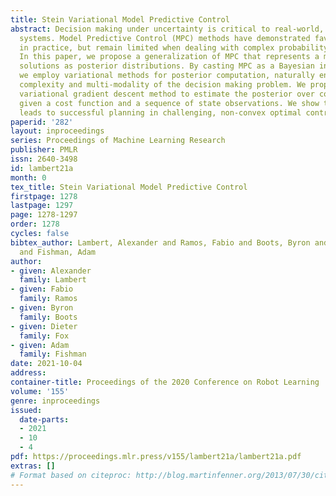 ```yaml
---
title: Stein Variational Model Predictive Control
abstract: Decision making under uncertainty is critical to real-world, autonomous
  systems. Model Predictive Control (MPC) methods have demonstrated favorable performance
  in practice, but remain limited when dealing with complex probability distributions.
  In this paper, we propose a generalization of MPC that represents a multitude of
  solutions as posterior distributions. By casting MPC as a Bayesian inference problem,
  we employ variational methods for posterior computation, naturally encoding the
  complexity and multi-modality of the decision making problem. We propose a Stein
  variational gradient descent method to estimate the posterior over control parameters,
  given a cost function and a sequence of state observations. We show that this framework
  leads to successful planning in challenging, non-convex optimal control problems.
paperid: '282'
layout: inproceedings
series: Proceedings of Machine Learning Research
publisher: PMLR
issn: 2640-3498
id: lambert21a
month: 0
tex_title: Stein Variational Model Predictive Control
firstpage: 1278
lastpage: 1297
page: 1278-1297
order: 1278
cycles: false
bibtex_author: Lambert, Alexander and Ramos, Fabio and Boots, Byron and Fox, Dieter
  and Fishman, Adam
author:
- given: Alexander
  family: Lambert
- given: Fabio
  family: Ramos
- given: Byron
  family: Boots
- given: Dieter
  family: Fox
- given: Adam
  family: Fishman
date: 2021-10-04
address:
container-title: Proceedings of the 2020 Conference on Robot Learning
volume: '155'
genre: inproceedings
issued:
  date-parts:
  - 2021
  - 10
  - 4
pdf: https://proceedings.mlr.press/v155/lambert21a/lambert21a.pdf
extras: []
# Format based on citeproc: http://blog.martinfenner.org/2013/07/30/citeproc-yaml-for-bibliographies/
---
```

